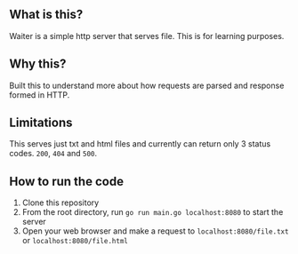 ## What is this?
Waiter is a simple http server that serves file. This is for learning purposes.

## Why this?
Built this to understand more about how requests are parsed and response formed in HTTP.

## Limitations
This serves just txt and html files and currently can return only 3 status codes. `200`, `404` and `500`.

## How to run the code
1. Clone this repository
2. From the root directory, run `go run main.go localhost:8080` to start the server
3. Open your web browser and make a request to `localhost:8080/file.txt` or `localhost:8080/file.html` 

